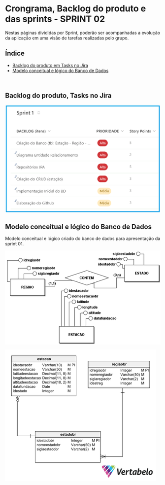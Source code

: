 # Crongrama, Backlog do produto e das sprints - SPRINT 02
Nestas páginas divididas por Sprint, poderão ser acompanhadas a evolução da aplicação em uma visão de tarefas realizadas pelo grupo.
<br />


<h2>Índice</h2>

- [Backlog do produto em Tasks no Jira](#backlog-do-produto-tasks-no-jira)
- [Modelo conceitual e lógico do Banco de Dados](#modelo-conceitual-logico-do-banco-de-dados)
<br />


<h2>Backlog do produto, Tasks no Jira</h2>

![taskssprint01](readme_docs/tasks_sprint01.png)
<br />


<h2>Modelo conceitual e lógico do Banco de Dados</h2>

Modelo conceitual e lógico criado do banco de dados para apresentação da sprint 01.

![ModeloconceitualBDSP1](documents/BRModel_ConceitualIACITI_SP01.png "Modelo conceitual BD Sprint 1")

![ModeloLogicoBDSP1](readme_docs/bdsprint1.png "Modelo lógico BD Sprint 1")
<br />